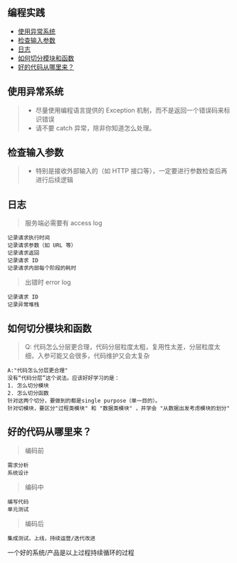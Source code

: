 ## 编程实践
<!-- vim-markdown-toc GFM -->

* [使用异常系统](#使用异常系统)
* [检查输入参数](#检查输入参数)
* [日志](#日志)
* [如何切分模块和函数](#如何切分模块和函数)
* [好的代码从哪里来？](#好的代码从哪里来)

<!-- vim-markdown-toc -->

## 使用异常系统
> * 尽量使用编程语言提供的 Exception 机制，而不是返回一个错误码来标识错误
> * 请不要 catch 异常，除非你知道怎么处理。

## 检查输入参数

> * 特别是接收外部输入的（如 HTTP 接口等），一定要进行参数检查后再进行后续逻辑

## 日志
> 服务端必需要有 access log
```
记录请求执行时间
记录请求参数（如 URL 等）
记录请求返回
记录请求 ID
记录请求内部每个阶段的耗时
```
> 出错时 error log
```
记录请求 ID
记录异常堆栈
```
## 如何切分模块和函数
> Q: 代码怎么分层更合理，代码分层粒度太粗，复用性太差，分层粒度太细，入参可能又会很多，代码维护又会太复杂
```
A:"代码怎么分层更合理"
没有“代码分层”这个说法。应该好好学习的是：
1. 怎么切分模块
2. 怎么切分函数
针对这两个切分，要做到的都是single purpose（单一目的）。
针对切模块，要区分"过程类模块" 和 "数据类模块" ，并学会 "从数据出发考虑模块的划分"
```

## 好的代码从哪里来？

> 编码前
```
需求分析
系统设计
```
> 编码中
```
编写代码
单元测试
```
> 编码后
```
集成测试，上线，持续运营/迭代改进
```

一个好的系统/产品是以上过程持续循环的过程
